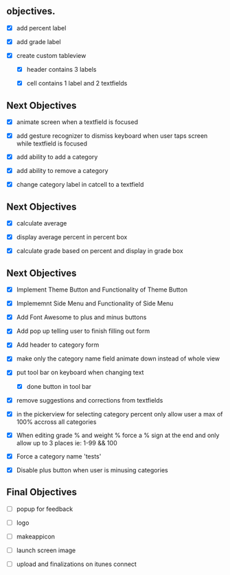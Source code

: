## objectives.

- [x] add percent label

- [x]  add grade label

- [x] create custom tableview

	- [x] header contains 3 labels

	- [x] cell contains 1 label and 2 textfields
	
	
## Next Objectives
- [x] animate screen when a textfield is focused

- [x] add gesture recognizer to dismiss keyboard when user taps screen while textfield is focused

- [x] add ability to add a category

- [x] add ability to remove a category

- [x] change category label in catcell to a textfield

## Next Objectives

- [x] calculate average

- [x] display average percent in percent box

- [x] calculate grade based on percent and display in grade box
	
## Next Objectives 

- [x] Implement Theme Button and Functionality of Theme Button

- [x] Implememnt Side Menu and Functionality of Side Menu

- [x] Add Font Awesome to plus and minus buttons

- [x] Add pop up telling user to finish filling out form

- [x] Add header to category form

- [x] make only the category name field animate down instead of whole view

- [x] put tool bar on keyboard when changing text 
	
	- [x] done button in tool bar

- [x] remove suggestions and corrections from textfields	
	
- [x] in the pickerview for selecting category percent only allow user a max of 100% accross all categories

- [x] When editing grade % and weight % force a % sign at the end and only allow up to 3 places ie: 1-99 && 100 

- [x] Force a category name 'tests' 

- [x] Disable plus button when user is minusing categories

## Final Objectives

- [ ] popup for feedback

- [ ] logo 
 
- [ ] makeappicon

- [ ] launch screen image

- [ ] upload and finalizations on itunes connect